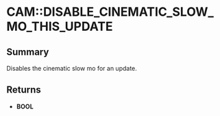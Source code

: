 # CAM::DISABLE_CINEMATIC_SLOW_MO_THIS_UPDATE

## Summary
Disables the cinematic slow mo for an update.

## Returns
* **BOOL**